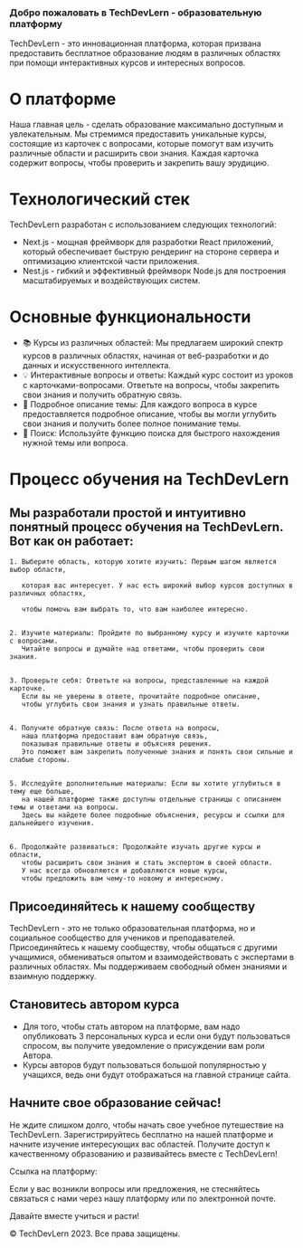 ### Добро пожаловать в TechDevLern - образовательную платформу

TechDevLern - это инновационная платформа, которая призвана предоставить бесплатное образование людям в различных областях при помощи интерактивных курсов и интересных вопросов.

# О платформе
Наша главная цель - сделать образование максимально доступным и увлекательным. Мы стремимся предоставить уникальные курсы, состоящие из карточек с вопросами, которые помогут вам изучить различные области и расширить свои знания. Каждая карточка содержит вопросы, чтобы проверить и закрепить вашу эрудицию. 

# Технологический стек
TechDevLern разработан с использованием следующих технологий:
- Next.js - мощная фреймворк для разработки React приложений, который обеспечивает быструю рендеринг на стороне сервера и оптимизацию клиентской части приложения.
- Nest.js - гибкий и эффективный фреймворк Node.js для построения масштабируемых и воздействующих систем.

# Основные функциональности
- 📚 Курсы из различных областей: Мы предлагаем широкий спектр курсов в различных областях, начиная от веб-разработки и до данных и искусственного интеллекта.
- 💡 Интерактивные вопросы и ответы: Каждый курс состоит из уроков с карточками-вопросами. Ответьте на вопросы, чтобы закрепить свои знания и получить обратную связь.
- 📄 Подробное описание темы: Для каждого вопроса в курсе предоставляется подробное описание, чтобы вы могли углубить свои знания и получить более полное понимание темы.
- 🔎 Поиск: Используйте функцию поиска для быстрого нахождения нужной темы или вопроса.

# Процесс обучения на TechDevLern
## Мы разработали простой и интуитивно понятный процесс обучения на TechDevLern. Вот как он работает:

    1. Выберите область, которую хотите изучить: Первым шагом является выбор области, 
    
       которая вас интересует. У нас есть широкий выбор курсов доступных в различных областях, 
     
       чтобы помочь вам выбрать то, что вам наиболее интересно.


    2. Изучите материалы: Пройдите по выбранному курсу и изучите карточки с вопросами.
       Читайте вопросы и думайте над ответами, чтобы проверить свои знания.


    3. Проверьте себя: Ответьте на вопросы, представленные на каждой карточке. 
       Если вы не уверены в ответе, прочитайте подробное описание,
       чтобы углубить свои знания и узнать правильные ответы.


    4. Получите обратную связь: После ответа на вопросы,
       наша платформа предоставит вам обратную связь, 
       показывая правильные ответы и объясняя решения. 
       Это поможет вам закрепить полученные знания и понять свои сильные и слабые стороны.


    5. Исследуйте дополнительные материалы: Если вы хотите углубиться в тему еще больше,
       на нашей платформе также доступны отдельные страницы с описанием темы и ответами на вопросы. 
       Здесь вы найдете более подробные объяснения, ресурсы и ссылки для дальнейшего изучения.


    6. Продолжайте развиваться: Продолжайте изучать другие курсы и области, 
       чтобы расширить свои знания и стать экспертом в своей области. 
       У нас всегда обновляются и добавляются новые курсы, 
       чтобы предложить вам чему-то новому и интересному.

## Присоединяйтесь к нашему сообществу
TechDevLern - это не только образовательная платформа, но и социальное сообщество для учеников и преподавателей. Присоединяйтесь к нашему сообществу, чтобы общаться с другими учащимися, обмениваться опытом и взаимодействовать с экспертами в различных областях. Мы поддерживаем свободный обмен знаниями и взаимную поддержку.

## Становитесь автором курса
- Для того, чтобы стать автором на платформе, вам надо опубликовать 3 персональных курса и если они будут пользоваться спросом, вы получите уведомление о присуждении вам роли Автора.
- Курсы авторов будут пользоваться большой популярностью у учащихся, ведь они будут отображаться на главной странице сайта. 

## Начните свое образование сейчас!
Не ждите слишком долго, чтобы начать свое учебное путешествие на TechDevLern. Зарегистрируйтесь бесплатно на нашей платформе и начните изучение интересующих вас областей. Получите доступ к качественному образованию и развивайтесь вместе с TechDevLern!

Ссылка на платформу: 

Если у вас возникли вопросы или предложения, не стесняйтесь связаться с нами через нашу платформу или по электронной почте.

Давайте вместе учиться и расти!

© TechDevLern 2023. Все права защищены.



